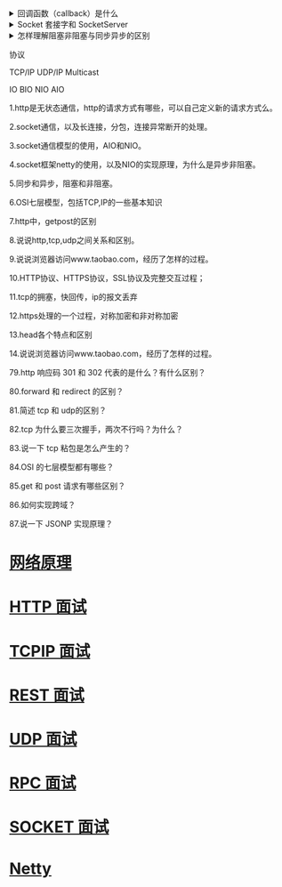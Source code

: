
<details>
<summary> 回调函数（callback）是什么</summary>

* [事件处理 回调函数（callback）是什么](https://www.zhihu.com/question/19801131)

</details> 

<details>
<summary> Socket 套接字和 SocketServer</summary>

* [手动搭建I/O网络通信框架1：Socket和ServerSocket入门实战，实现单聊](https://www.cnblogs.com/lbhym/p/12673470.html)

</details> 

<details>
<summary> 怎样理解阻塞非阻塞与同步异步的区别</summary>

* [怎样理解阻塞非阻塞与同步异步的区别](https://www.zhihu.com/question/19732473)

</details> 



协议

TCP/IP
UDP/IP
Multicast

IO
BIO
NIO
AIO


1.http是无状态通信，http的请求方式有哪些，可以自己定义新的请求方式么。

2.socket通信，以及长连接，分包，连接异常断开的处理。

3.socket通信模型的使用，AIO和NIO。

4.socket框架netty的使用，以及NIO的实现原理，为什么是异步非阻塞。

5.同步和异步，阻塞和非阻塞。

6.OSI七层模型，包括TCP,IP的一些基本知识

7.http中，getpost的区别

8.说说http,tcp,udp之间关系和区别。

9.说说浏览器访问www.taobao.com，经历了怎样的过程。

10.HTTP协议、HTTPS协议，SSL协议及完整交互过程；

11.tcp的拥塞，快回传，ip的报文丢弃

12.https处理的一个过程，对称加密和非对称加密

13.head各个特点和区别

14.说说浏览器访问www.taobao.com，经历了怎样的过程。

79.http 响应码 301 和 302 代表的是什么？有什么区别？

80.forward 和 redirect 的区别？

81.简述 tcp 和 udp的区别？

82.tcp 为什么要三次握手，两次不行吗？为什么？

83.说一下 tcp 粘包是怎么产生的？

84.OSI 的七层模型都有哪些？

85.get 和 post 请求有哪些区别？

86.如何实现跨域？

87.说一下 JSONP 实现原理？

# [网络原理]()
# [HTTP 面试](https://github.com/stevenli91748/Network/blob/master/HTTP/Interview.md)
# [TCPIP 面试](https://github.com/stevenli91748/Network/blob/master/TCPIP/Interview.md)
# [REST 面试](https://github.com/stevenli91748/Network/blob/master/REST/Interview.md)
# [UDP 面试](https://github.com/stevenli91748/Network/blob/master/UDP/Interview.md)
# [RPC 面试](https://github.com/stevenli91748/Network/blob/master/RPC/Interview.md)
# [SOCKET 面试](https://github.com/stevenli91748/Network/blob/master/Socket/Interview.md)
# [Netty]()
